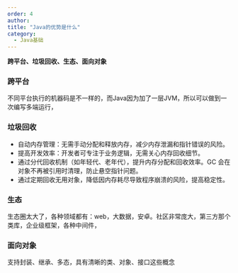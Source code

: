 ```yaml
---
order: 4
author: 
title: "Java的优势是什么"
category:
  - Java基础
---
```


**跨平台、垃圾回收、生态、面向对象**

### 跨平台

不同平台执行的机器码是不一样的，而Java因为加了一层JVM，所以可以做到一次编写多端运行，

### 垃圾回收

- 自动内存管理：无需手动分配和释放内存，减少内存泄漏和指针错误的风险。
- 提高开发效率：开发者可专注于业务逻辑，无需关心内存回收细节。
- 通过分代回收机制（如年轻代、老年代），提升内存分配和回收效率。GC 会在对象不再被引用时清理，防止悬空指针问题。
- 通过定期回收无用对象，降低因内存耗尽导致程序崩溃的风险，提高稳定性。

### 生态

生态圈太大了，各种领域都有：web，大数据，安卓。社区非常庞大，第三方那个类库，企业级框架，各种中间件，

### 面向对象

支持封装、继承、多态，具有清晰的类、对象、接口这些概念